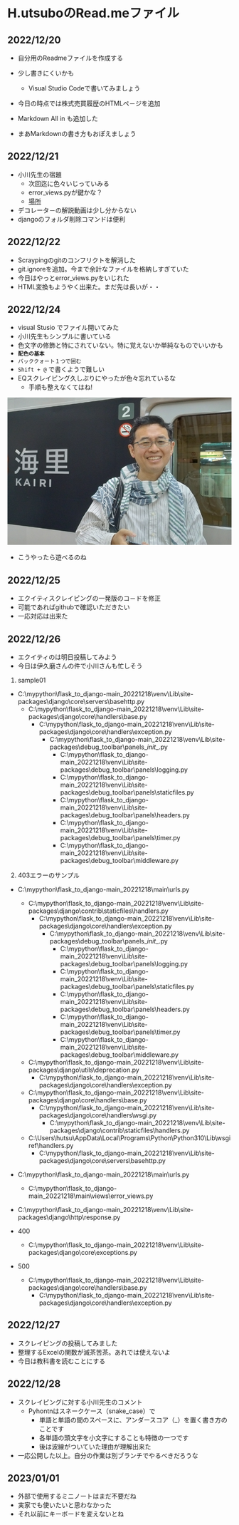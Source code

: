 # H.utsuboのRead.meファイル

## 2022/12/20

- 自分用のReadmeファイルを作成する

- 少し書きにくいかも
  - Visual Studio Codeで書いてみましょう
- 今日の時点では株式売買履歴のHTMLペ－ジを追加
- Markdown All in も追加した
- まあMarkdownの書き方もおぽえましょう

## 2022/12/21

- 小川先生の宿題
  - 次回迄に色々いじっていみる
  - error_views.pyが鍵かな？
  - [場所](C:\Mypython\flask_to_django-main_20221218\main\views)
- デコレータ－の解説動画は少し分からない
- djangoのフォルダ削除コマンドは便利

## 2022/12/22

- Scraypingのgitのコンフリクトを解消した
- git.ignoreを追加。今まで余計なファイルを格納しすぎていた
- 今日はやっとerror_views.pyをいじれた
- HTML変換もようやく出来た。まだ先は長いが・・

## 2022/12/24

- visual Stusio でファイル開いてみた
- 小川先生もシンプルに書いている
- 色文字の修飾と特にされていない。特に覚えないか単純なものでいいかも
- **`配色の基本`**
- `バッククォート１つで囲む`
- `Shift + @` で書くようで難しい
- EQスクレイピング久しぶりにやったが色々忘れているな
  - 手順も整えなくてはね!

![画像1](20221224231246.jpg)

- こうやったら遊べるのね

## 2022/12/25

- エクイティスクレイピングの一発版のコ－ドを修正
- 可能であればgithubで確認いただきたい
- 一応対応は出来た

## 2022/12/26

- エクイティのは明日投稿してみよう
- 今日は伊久磨さんの件で小川さんも忙しそう

1. sample01

- C:\mypython\flask_to_django-main_20221218\venv\Lib\site-packages\django\core\servers\basehttp.py
  - C:\mypython\flask_to_django-main_20221218\venv\Lib\site-packages\django\core\handlers\base.py
    - C:\mypython\flask_to_django-main_20221218\venv\Lib\site-packages\django\core\handlers\exception.py
      - C:\mypython\flask_to_django-main_20221218\venv\Lib\site-packages\debug_toolbar\panels\__init__.py
        - C:\mypython\flask_to_django-main_20221218\venv\Lib\site-packages\debug_toolbar\panels\logging.py
        - C:\mypython\flask_to_django-main_20221218\venv\Lib\site-packages\debug_toolbar\panels\staticfiles.py
        - C:\mypython\flask_to_django-main_20221218\venv\Lib\site-packages\debug_toolbar\panels\headers.py
        - C:\mypython\flask_to_django-main_20221218\venv\Lib\site-packages\debug_toolbar\panels\timer.py
        - C:\mypython\flask_to_django-main_20221218\venv\Lib\site-packages\debug_toolbar\middleware.py



2. 403エラーのサンプル

- C:\mypython\flask_to_django-main_20221218\main\urls.py
  - C:\mypython\flask_to_django-main_20221218\venv\Lib\site-packages\django\contrib\staticfiles\handlers.py
    - C:\mypython\flask_to_django-main_20221218\venv\Lib\site-packages\django\core\handlers\exception.py
      - C:\mypython\flask_to_django-main_20221218\venv\Lib\site-packages\debug_toolbar\panels\__init__.py
        - C:\mypython\flask_to_django-main_20221218\venv\Lib\site-packages\debug_toolbar\panels\logging.py
        - C:\mypython\flask_to_django-main_20221218\venv\Lib\site-packages\debug_toolbar\panels\staticfiles.py
        - C:\mypython\flask_to_django-main_20221218\venv\Lib\site-packages\debug_toolbar\panels\headers.py
        - C:\mypython\flask_to_django-main_20221218\venv\Lib\site-packages\debug_toolbar\panels\timer.py
        - C:\mypython\flask_to_django-main_20221218\venv\Lib\site-packages\debug_toolbar\middleware.py
  - C:\mypython\flask_to_django-main_20221218\venv\Lib\site-packages\django\utils\deprecation.py
    - C:\mypython\flask_to_django-main_20221218\venv\Lib\site-packages\django\core\handlers\exception.py
  - C:\mypython\flask_to_django-main_20221218\venv\Lib\site-packages\django\core\handlers\base.py
    - C:\mypython\flask_to_django-main_20221218\venv\Lib\site-packages\django\core\handlers\wsgi.py
      - C:\mypython\flask_to_django-main_20221218\venv\Lib\site-packages\django\contrib\staticfiles\handlers.py
  - C:\Users\hutsu\AppData\Local\Programs\Python\Python310\Lib\wsgiref\handlers.py
    - C:\mypython\flask_to_django-main_20221218\venv\Lib\site-packages\django\core\servers\basehttp.py

- C:\mypython\flask_to_django-main_20221218\main\urls.py
  - C:\mypython\flask_to_django-main_20221218\main\views\error_views.py

- C:\mypython\flask_to_django-main_20221218\venv\Lib\site-packages\django\http\response.py

- 400
  - C:\mypython\flask_to_django-main_20221218\venv\Lib\site-packages\django\core\exceptions.py

- 500
  - C:\mypython\flask_to_django-main_20221218\venv\Lib\site-packages\django\core\handlers\base.py
    - C:\mypython\flask_to_django-main_20221218\venv\Lib\site-packages\django\core\handlers\exception.py


## 2022/12/27

- スクレイピングの投稿してみました
- 整理するExcelの関数が滅茶苦茶。あれでは使えないよ
- 今日は教科書を読むことにする

## 2022/12/28

- スクレイピングに対する小川先生のコメント
  - Pyhontnはスネークケース（snake_case）で
    - 単語と単語の間のスペースに、アンダースコア（_）を置く書き方のことです
    - 各単語の頭文字を小文字にすることも特徴の一つです
    - 後は波線がついていた理由が理解出来た
- 一応公開した以上。自分の作業は別ブランチでやるべきだろうな

## 2023/01/01

  - 外部で使用するミニノートはまだ不要だね
  - 実家でも使いたいと思わなかった
  - それ以前にキーボードを変えないとね
